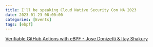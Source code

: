 ```yaml
---
title: I'll be speaking Cloud Native Security Con NA 2023
date: 2023-01-23 08:00:00
categories: [Events]
tags: [ebpf]
---
```


[Verifiable GitHub Actions with eBPF - Jose Donizetti & Itay Shakury](https://cloudnativesecurityconna23.sched.com/event/1FV48/verifiable-github-actions-with-ebpf-jose-donizetti-itay-shakury-aqua-security)

